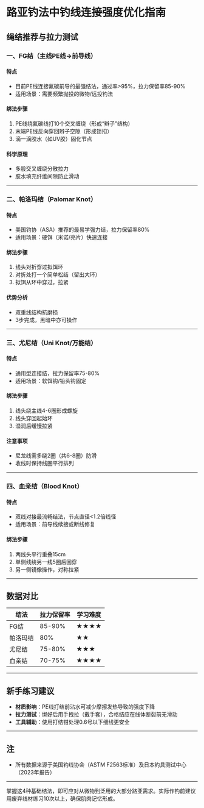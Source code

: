 

# 路亚钓法中钓线连接强度优化指南

## 绳结推荐与拉力测试

### 一、FG结（主线PE线→前导线）

#### 特点
- 目前PE线连接氟碳前导的最强结法，通过率>95%，拉力保留率85-90%
- 适用场景：需要频繁抛投的微物/远投钓法

#### 绑法步骤
1. PE线绕氟碳线打10个交叉缠绕（形成“辫子”结构）
2. 末端PE线反向穿回辫子空隙（形成锁扣）
3. 滴一滴胶水（如UV胶）固化节点

#### 科学原理
- 多股交叉缠绕分散拉力
- 胶水填充纤维间隙防止滑动

---

### 二、帕洛玛结（Palomar Knot）

#### 特点
- 美国钓协（ASA）推荐的最易学强力结，拉力保留率80%
- 适用场景：硬饵（米诺/亮片）快速连接

#### 绑法步骤
1. 线头对折穿过拟饵环
2. 对折处打一个简单松结（留出大环）
3. 拟饵从环中穿过，拉紧

#### 优势分析
- 双重线结构抗磨损
- 3步完成，黑暗中亦可操作

---

### 三、尤尼结（Uni Knot/万能结）

#### 特点
- 通用型连接结，拉力保留率75-80%
- 适用场景：软饵钩/铅头钩固定

#### 绑法步骤
1. 线头绕主线4-6圈形成螺旋
2. 线头穿回起始环
3. 湿润后缓慢拉紧

#### 注意事项
- 尼龙线需多绕2圈（共6-8圈）防滑
- 收线时保持线圈平行排列

---

### 四、血亲结（Blood Knot）

#### 特点
- 双线对接最流畅结法，节点直径<1.2倍线径
- 适用场景：前导线续接或断线修复

#### 绑法步骤
1. 两线头平行重叠15cm
2. 单侧线绕另一线5圈后回穿
3. 另一侧镜像操作，对称拉紧

---

## 数据对比

| 结法       | 拉力保留率 | 学习难度 |
|------------|------------|----------|
| FG结       | 85-90%     | ★★★★    |
| 帕洛玛结   | 80%        | ★★      |
| 尤尼结     | 75-80%     | ★★★     |
| 血亲结     | 70-75%     | ★★★★    |

---

## 新手练习建议
- **材质影响**：PE线打结前沾水可减少摩擦发热导致的强度下降
- **拉力测试**：绑好后用手拽拉（戴手套），合格结应在线体断裂前无滑动
- **工具辅助**：使用打结钳处理0.6号以下细线更安全

---

## 注
- 所有数据来源于美国钓线协会（ASTM F2563标准）及日本钓具测试中心（2023年报告）

---

掌握这4种基础结法，即可应对从微物到泛用的大部分路亚需求。实际作钓前建议用废弃线材练习10次以上，确保肌肉记忆形成。


